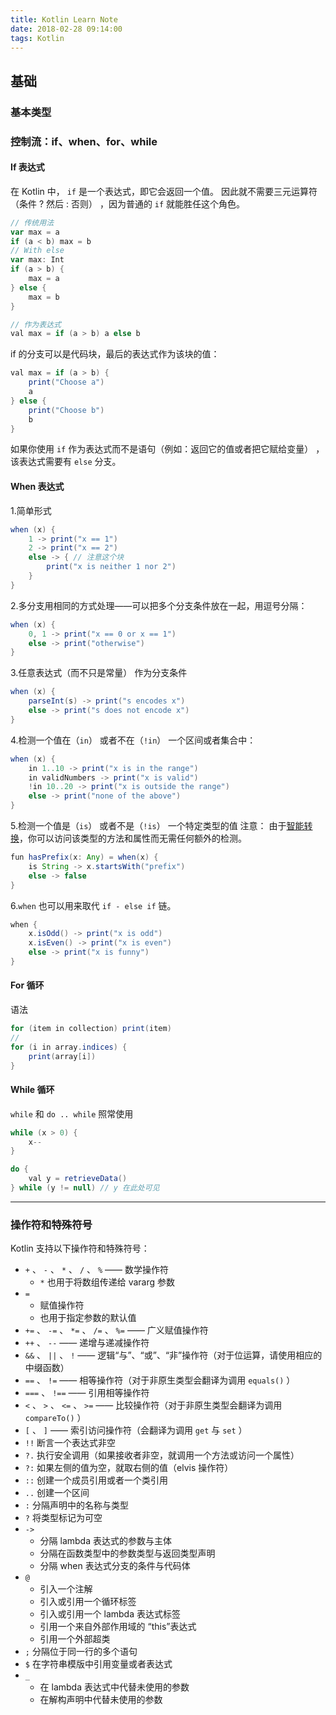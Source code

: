 ```yaml
---
title: Kotlin Learn Note
date: 2018-02-28 09:14:00
tags: Kotlin
---
```


## 基础
### 基本类型


### 控制流：if、when、for、while
#### If 表达式
在 Kotlin 中， `if` 是一个表达式，即它会返回一个值。 因此就不需要三元运算符（条件 ? 然后 : 否则） ，因为普通的 `if` 就能胜任这个角色。
```groovy
// 传统用法
var max = a
if (a < b) max = b
// With else
var max: Int
if (a > b) {
	max = a
} else {
	max = b
}

// 作为表达式
val max = if (a > b) a else b
```

if 的分支可以是代码块，最后的表达式作为该块的值：
```java
val max = if (a > b) {
	print("Choose a")
	a
} else {
	print("Choose b")
	b
}
```
如果你使用 `if` 作为表达式而不是语句（例如：返回它的值或者把它赋给变量） ，该表达式需要有 `else` 分支。

#### When 表达式
1.简单形式
```java
when (x) {
    1 -> print("x == 1")
    2 -> print("x == 2")
    else -> { // 注意这个块
    	print("x is neither 1 nor 2")
    }
}
```

2.多分支用相同的方式处理——可以把多个分支条件放在一起，用逗号分隔：
```java
when (x) {
    0, 1 -> print("x == 0 or x == 1")
    else -> print("otherwise")
}
```

3.任意表达式（而不只是常量） 作为分支条件
```java
when (x) {
    parseInt(s) -> print("s encodes x")
    else -> print("s does not encode x")
}
```

4.检测一个值在（`in`） 或者不在（`!in`） 一个区间或者集合中：
```java
when (x) {
    in 1..10 -> print("x is in the range")
    in validNumbers -> print("x is valid")
    !in 10..20 -> print("x is outside the range")
    else -> print("none of the above")
}
```

5.检测一个值是（`is`） 或者不是（`!is`） 一个特定类型的值
注意： 由于[智能转换](http://)，你可以访问该类型的方法和属性而无需任何额外的检测。
```java
fun hasPrefix(x: Any) = when(x) {
    is String -> x.startsWith("prefix")
    else -> false
}
```

6.`when` 也可以用来取代 `if - else if` 链。
```java
when {
    x.isOdd() -> print("x is odd")
    x.isEven() -> print("x is even")
    else -> print("x is funny")
}
```

#### For 循环
语法
```java
for (item in collection) print(item)
//
for (i in array.indices) {
	print(array[i])
}
```

#### While 循环
`while` 和 `do .. while` 照常使用
```java
while (x > 0) {
	x--
}

do {
	val y = retrieveData()
} while (y != null) // y 在此处可见
```

---
### 操作符和特殊符号
Kotlin 支持以下操作符和特殊符号：
- `+` 、 `-` 、 `*` 、 `/` 、 `%` —— 数学操作符
 	- `*` 也用于将数组传递给 vararg 参数
- `=`
	- 赋值操作符
	- 也用于指定参数的默认值
- `+=` 、 `-=` 、 `*=` 、 `/=` 、 `%=` —— 广义赋值操作符
- `++` 、 `--` —— 递增与递减操作符
- `&&` 、 `||` 、 `!` —— 逻辑“与”、“或”、“非”操作符（对于位运算，请使用相应的中缀函数）
- `==` 、 `!=` —— 相等操作符（对于非原生类型会翻译为调用 `equals()` ）
- `===` 、 `!==` —— 引用相等操作符
- `<` 、 `>` 、 `<=` 、 `>=` —— 比较操作符（对于非原生类型会翻译为调用 `compareTo()` ）
- `[` 、 `]` —— 索引访问操作符（会翻译为调用 `get` 与 `set` ）
- `!!` 断言一个表达式非空
- `?.` 执行安全调用（如果接收者非空，就调用一个方法或访问一个属性）
- `?:` 如果左侧的值为空，就取右侧的值（elvis 操作符）
- `::` 创建一个成员引用或者一个类引用
- `..` 创建一个区间
- `:` 分隔声明中的名称与类型
- `?` 将类型标记为可空
- `->`
	- 分隔 lambda 表达式的参数与主体
	- 分隔在函数类型中的参数类型与返回类型声明
	- 分隔 when 表达式分支的条件与代码体
- `@`
	- 引入一个注解
	- 引入或引用一个循环标签
	- 引入或引用一个 lambda 表达式标签
	- 引用一个来自外部作用域的 “this”表达式
	- 引用一个外部超类
- `;` 分隔位于同一行的多个语句
- `$` 在字符串模版中引用变量或者表达式
- `_`
	- 在 lambda 表达式中代替未使用的参数
	- 在解构声明中代替未使用的参数


